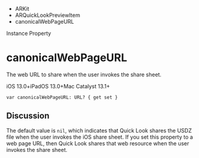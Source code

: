 

- ARKit
- ARQuickLookPreviewItem
-  canonicalWebPageURL 

Instance Property

# canonicalWebPageURL

The web URL to share when the user invokes the share sheet.

iOS 13.0+iPadOS 13.0+Mac Catalyst 13.1+

``` source
var canonicalWebPageURL: URL? { get set }
```

## Discussion

The default value is `nil`, which indicates that Quick Look shares the USDZ file when the user invokes the iOS share sheet. If you set this property to a web page URL, then Quick Look shares that web resource when the user invokes the share sheet.

